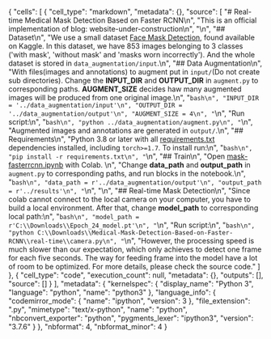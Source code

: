 {
 "cells": [
  {
   "cell_type": "markdown",
   "metadata": {},
   "source": [
    "# Real-time Medical Mask Detection Based on Faster RCNN\n",
    "This is an official implementation of blog: website-under-construction\n",
    "\n",
    "## Dataset\n",
    "We use a small dataset [Face Mask Detection](https://www.kaggle.com/andrewmvd/face-mask-detection), found available on Kaggle. In this dataset, we have 853 images belonging to 3 classes ('with mask', 'without mask' and 'masks worn incorrectly'). And the whole dataset is stored in `data_augmentation/input`.\n",
    "## Data Augmentation\n",
    "With files(images and annotations) to augment put in `input/`(Do not create sub directories). Change the **INPUT_DIR** and **OUTPUT_DIR** in `augment.py` to corresponding paths. **AUGMENT_SIZE** decides haw many augmented images will be produced from one original image.\n",
    "```bash\n",
    "INPUT_DIR = '../data_augmentation/input'\n",
    "OUTPUT_DIR = '../data_augmentation/output'\n",
    "AUGMENT_SIZE = 4\n",
    "```\n",
    "Run script:\n",
    "```bash\n",
    "python ../data_augmentation/augment.py\n",
    "```\n",
    "Augmented images and annotations are generated in `output/`.\n",
    "## Requirements\n",
    "Python 3.8 or later with all [requirements.txt](https://github.com/Ribosome-rbx/Medical-Mask-Detection-Based-on-Faster-RCNN/blob/master/requirements.txt) dependencies installed, including `torch>=1.7`. To install run:\n",
    "```bash\n",
    "pip install -r requirements.txt\n",
    "```\n",
    "## Train\n",
    "Open [mask-fasterrcnn.ipynb](https://github.com/Ribosome-rbx/Medical-Mask-Detection-Based-on-Faster-RCNN/blob/master/mask-fasterrcnn.ipynb) with Colab. \n",
    "Change **data_path** and **output_path** in `augment.py` to corresponding paths, and run blocks in the notebook.\n",
    "```bash\n",
    "data_path = r'../data_augmentation/output'\n",
    "output_path = r'../results'\n",
    "```\n",
    "\n",
    "## Real-time Mask Detection\n",
    "Since colab cannot connect to the local camera on your computer, you have to build a local environment. After that, change **model_path** to corresponding local path:\n",
    "```bash\n",
    "model_path = r'C:\\Downloads\\Epoch_24_model.pt'\n",
    "```\n",
    "Run script:\n",
    "```bash\n",
    "python C:\\Downloads\\Medical-Mask-Detection-Based-on-Faster-RCNN\\real-time\\camera.py\n",
    "```\n",
    "However, the processing speed is much slower than our expectation, which only achieves to detect one frame for each five seconds. The way for feeding frame into the model have a lot of room to be optimized. For more details, please check the source code."
   ]
  },
  {
   "cell_type": "code",
   "execution_count": null,
   "metadata": {},
   "outputs": [],
   "source": []
  }
 ],
 "metadata": {
  "kernelspec": {
   "display_name": "Python 3",
   "language": "python",
   "name": "python3"
  },
  "language_info": {
   "codemirror_mode": {
    "name": "ipython",
    "version": 3
   },
   "file_extension": ".py",
   "mimetype": "text/x-python",
   "name": "python",
   "nbconvert_exporter": "python",
   "pygments_lexer": "ipython3",
   "version": "3.7.6"
  }
 },
 "nbformat": 4,
 "nbformat_minor": 4
}
